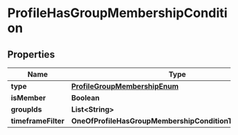 # ProfileHasGroupMembershipCondition

## Properties
Name | Type | Description | Notes
------------ | ------------- | ------------- | -------------
**type** | [**ProfileGroupMembershipEnum**](ProfileGroupMembershipEnum.md) |  | 
**isMember** | **Boolean** |  | 
**groupIds** | **List&lt;String&gt;** |  | 
**timeframeFilter** | **OneOfProfileHasGroupMembershipConditionTimeframeFilter** |  |  [optional]
